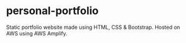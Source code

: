# personal-portfolio

Static portfolio website made using HTML, CSS & Bootstrap. Hosted on AWS using AWS Amplify.


